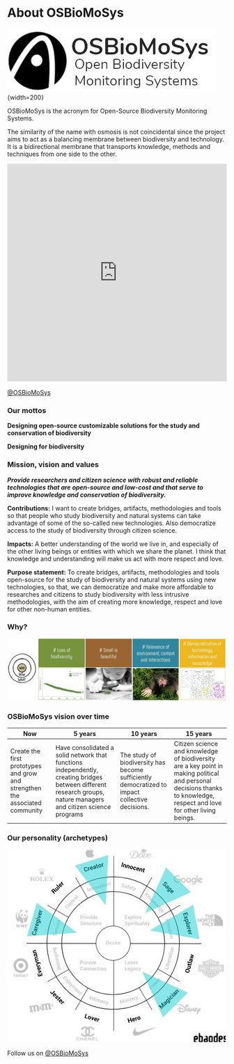 # **About OSBioMoSys**

![OSBioMoSys logo](../images/OSBioMoSys_logo.JPG){width=200}

OSBioMoSys is the acronym for Open-Source Biodiversity Monitoring Systems. 

The similarity of the name with osmosis is not coincidental since the project aims to act as a balancing membrane between biodiversity and technology. It is a bidirectional membrane that transports knowledge, methods and techniques from one side to the other.

<iframe src="https://www.youtube.com/embed/XlEa1QELAEI?si=GPFh1ZRmM6RqFc9U" 
frameborder="0"
width="100%"
height="500"
allowfullscreen="true"
mozallowfullscreen="true"
webkitallowfullscreen="true">
</iframe>

[@OSBioMoSys](https://www.instagram.com/osbiomosys/)

### Our mottos

**Designing open-source customizable solutions for the study and conservation of biodiversity**

**Designing for biodiversity**


### Mission, vision and values

***Provide researchers and citizen science with robust and reliable technologies that are open-source and low-cost and that serve to improve knowledge and conservation of biodiversity.***

**Contributions:**
I want to create bridges, artifacts, methodologies and tools so that people who study biodiversity and natural systems can take advantage of some of the so-called new technologies. Also democratize access to the study of biodiversity through citizen science.


**Impacts:**
A better understanding of the world we live in, and especially of the other living beings or entities with which we share the planet. I think that knowledge and understanding will make us act with more respect and love.

**Purpose statement:**
To create bridges, artifacts, methodologies and tools open-source for the study of biodiversity and natural systems using new technologies, so that, we can democratize and make more affordable to researches and citizens to study biodiversity with less intrusive methodologies, with the aim of creating more knowledge, respect  and love for other non-human entities.


### Why?

![Why](../images/MP_Why.jpg)



### OSBioMoSys vision over time

| Now | 5 years | 10 years | 15 years |
| -------- | -------- | -------- | -------- |
| Create the first prototypes and grow and strengthen the associated community   | Have consolidated a solid network that functions independently, creating bridges between different research groups, nature managers and citizen science programs     | The study of biodiversity has become sufficiently democratized to impact collective decisions.    | Citizen science and knowledge of biodiversity are a key point in making political and personal decisions thanks to knowledge, respect and love for other living beings.     |



### Our personality (archetypes)

![Brand archetypes](../images/MP_Archetypes.jpg)


Follow us on [@OSBioMoSys](https://www.instagram.com/osbiomosys/)